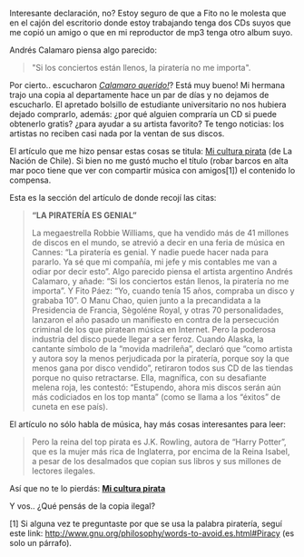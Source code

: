 <html><body><p>Interesante declaración, no? Estoy seguro de que a Fito no le molesta que en el cajón del escritorio donde estoy trabajando tenga dos CDs suyos que me copió un amigo o que en mi reproductor de mp3 tenga otro album suyo.



Andrés Calamaro piensa algo parecido:

</p><blockquote>"Si los conciertos están llenos, la piratería no me importa".</blockquote>

<!--more-->

Por cierto.. escucharon <em><a href="http://www.10musica.com/interior/noticia.php?idx=2516">Calamaro querido!</a></em>? Está muy bueno! Mi hermana trajo una copia al departamente hace un par de días y no dejamos de escucharlo. El apretado bolsillo de estudiante universitario no nos hubiera dejado comprarlo, además: ¿por qué alguien compraría un CD si puede obtenerlo gratis? ¿para ayudar a su artista favorito? Te tengo noticias: los artistas no reciben casi nada por la ventan de sus discos.



El artículo que me hizo pensar estas cosas se titula: <a href="http://www.lanacion.cl/prontus_noticias/site/artic/20060826/pags/20060826182729.html">Mi cultura pirata</a> (de La Nación de Chile). Si bien no me gustó mucho el título (robar barcos en alta mar poco tiene que ver con compartir música con amigos[1]) el contenido lo compensa.



Esta es la sección del artículo de donde recojí las citas:

<blockquote><strong>“LA PIRATERÍA ES GENIAL”</strong>

La megaestrella Robbie Williams, que ha vendido más de 41 millones de discos en el mundo, se atrevió a decir en una feria de música en Cannes: “La piratería es genial. Y nadie puede hacer nada para pararlo. Ya sé que mi compañía, mi jefe y mis contables me van a odiar por decir esto”. Algo parecido piensa el artista argentino Andrés Calamaro, y añade: “Si los conciertos están llenos, la piratería no me importa”. Y Fito Páez: “Yo, cuando tenía 15 años, compraba un disco y grababa 10”. O Manu Chao, quien junto a la precandidata a la Presidencia de Francia, Sègoléne Royal, y otras 70 personalidades, lanzaron el año pasado un manifiesto en contra de la persecución criminal de los que piratean música en Internet. Pero la poderosa industria del disco puede llegar a ser feroz. Cuando Alaska, la cantante símbolo de la “movida madrileña”, declaró que “como artista y autora soy la menos perjudicada por la piratería, porque soy la que menos gana por disco vendido”, retiraron todos sus CD de las tiendas porque no quiso retractarse. Ella, magnífica, con su desafiante melena roja, les contestó: “Estupendo, ahora mis discos serán aún más codiciados en los top manta” (como se llama a los “éxitos” de cuneta en ese país).</blockquote>

El artículo no sólo habla de música, hay más cosas interesantes para leer:

<blockquote>Pero la reina del top pirata es J.K. Rowling, autora de “Harry Potter”, que es la mujer más rica de Inglaterra, por encima de la Reina Isabel, a pesar de los desalmados que copian sus libros y sus millones de lectores ilegales.</blockquote>

Así que no te lo pierdás: <strong><a href="http://www.lanacion.cl/prontus_noticias/site/artic/20060826/pags/20060826182729.html">Mi cultura pirata</a> </strong>



Y vos.. ¿Qué pensás de la copia ilegal?



[1] Si alguna vez te preguntaste por que se usa la palabra piratería, seguí este link: <a href="http://www.gnu.org/philosophy/words-to-avoid.es.html#Piracy">http://www.gnu.org/philosophy/words-to-avoid.es.html#Piracy</a> (es solo un párrafo).</body></html>